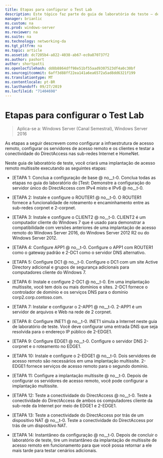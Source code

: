 ```yaml
---
title: Etapas para configurar o Test Lab
description: Este tópico faz parte do guia de laboratório de teste – demonstre uma implantação multissite do DirectAccess para o Windows Server 2016
manager: brianlic
ms.custom: na
ms.prod: windows-server
ms.reviewer: na
ms.suite: na
ms.technology: networking-da
ms.tgt_pltfrm: na
ms.topic: article
ms.assetid: dc7205b4-a822-4038-ab67-ec0a870737f2
ms.author: pashort
author: shortpatti
ms.openlocfilehash: dd8b8864dff98e51bf55aad9307523df4a0c30bf
ms.sourcegitcommit: 6aff3d88ff22ea141a6ea6572a5ad8dd6321f199
ms.translationtype: MT
ms.contentlocale: pt-BR
ms.lasthandoff: 09/27/2019
ms.locfileid: "71404698"
---
```

# <a name="steps-for-configuring-the-test-lab"></a>Etapas para configurar o Test Lab

>Aplica-se a: Windows Server (Canal Semestral), Windows Server 2016

As etapas a seguir descrevem como configurar a infraestrutura de acesso remoto, configurar os servidores de acesso remoto e os clientes e testar a conectividade do DirectAccess nas sub-redes Internet e HomeNet.  
  
Neste guia de laboratório de teste, você criará uma implantação de acesso remoto multissite executando as seguintes etapas:  
  
-   [ETAPA 1: Conclua a configuração de base @ no__t-0. Conclua todas as etapas no guia do laboratório do [Test: Demonstre a configuração do servidor único do DirectAccess com IPv4 misto e IPv6 @ no__t-0.  
  
-   [ETAPA 2: Instale e configure o ROUTER1 @ no__t-0. O ROUTER1 fornece a funcionalidade de roteamento e encaminhamento entre as sub-redes corpnet e 2-corpnet.  
  
-   [ETAPA 3: Instale e configure o CLIENT2 @ no__t-0. CLIENT2 é um computador cliente do Windows 7 que é usado para demonstrar a compatibilidade com versões anteriores de uma implantação de acesso remoto do Windows Server 2016, do Windows Server 2012 R2 ou do Windows Server 2012.  
  
-   [ETAPA 4: Configure APP1 @ no__t-0. Configure o APP1 com ROUTER1 como o gateway padrão e 2-DC1 como o servidor DNS alternativo.  
  
-   [ETAPA 5: Configure DC1 @ no__t-0. Configure o DC1 com um site Active Directory adicional e grupos de segurança adicionais para computadores cliente do Windows 7.  
  
-   [ETAPA 6: Instale e configure 2-DC1 @ no__t-0. Em uma implantação multissite, você tem dois ou mais domínios e sites. 2-DC1 fornece o controlador de domínio e os serviços DNS para o domínio corp2.corp.contoso.com.  
  
-   [ETAPA 7: Instalar e configurar o 2-APP1 @ no__t-0. 2-APP1 é um servidor de arquivos e Web na rede de 2 corpnet.  
  
-   [ETAPA 8: Configure INET1 @ no__t-0. INET1 simula a Internet neste guia de laboratório de teste. Você deve configurar uma entrada DNS que seja resolvida para o endereço IP público de 2-EDGE1.  
  
-   [ETAPA 9: Configure EDGE1 @ no__t-0. Configure o servidor DNS 2-corpnet e o roteamento no EDGE1.  
  
-   [ETAPA 10: Instale e configure o 2-EDGE1 @ no__t-0. Dois servidores de acesso remoto são necessários em uma implantação multissite. 2-EDGE1 fornece serviços de acesso remoto para o segundo domínio.  
  
-   [ETAPA 11: Configure a implantação multissite @ no__t-0. Depois de configurar os servidores de acesso remoto, você pode configurar a implantação multissite.  
  
-   [ETAPA 12: Teste a conectividade do DirectAccess @ no__t-0. Teste a conectividade do DirectAccess de ambos os computadores cliente da sub-rede da Internet por meio de EDGE1 e 2-EDGE1.  
  
-   [ETAPA 13: Teste a conectividade do DirectAccess por trás de um dispositivo NAT @ no__t-0. Teste a conectividade do DirectAccess por trás de um dispositivo NAT.  
  
-   [ETAPA 14: Instantâneo da configuração @ no__t-0. Depois de concluir o laboratório de teste, tire um instantâneo da implantação de multissite de acesso remoto em funcionamento para que você possa retornar a ele mais tarde para testar cenários adicionais.  
  


